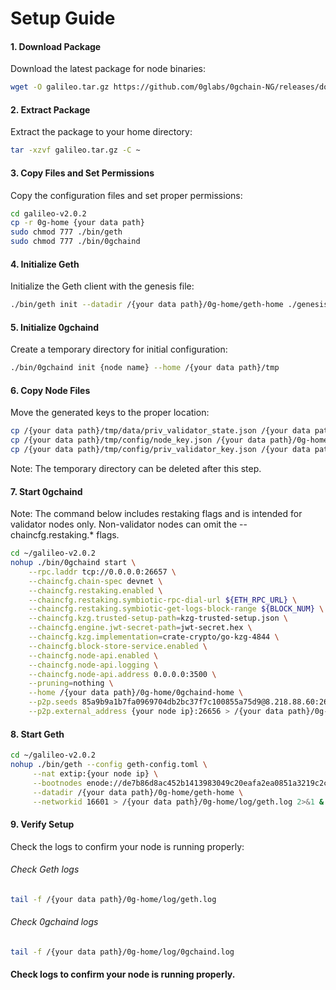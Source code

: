 # Setup Guide

#### 1. Download Package

Download the latest package for node binaries:
```bash
wget -O galileo.tar.gz https://github.com/0glabs/0gchain-NG/releases/download/v2.0.2/galileo-v2.0.2.tar.gz
```

#### 2. Extract Package
Extract the package to your home directory:
```bash
tar -xzvf galileo.tar.gz -C ~
```
#### 3. Copy Files and Set Permissions
Copy the configuration files and set proper permissions:
```bash
cd galileo-v2.0.2
cp -r 0g-home {your data path}
sudo chmod 777 ./bin/geth
sudo chmod 777 ./bin/0gchaind
```
#### 4. Initialize Geth
Initialize the Geth client with the genesis file:
```bash
./bin/geth init --datadir /{your data path}/0g-home/geth-home ./genesis.json
```
#### 5. Initialize 0gchaind
Create a temporary directory for initial configuration:
```bash
./bin/0gchaind init {node name} --home /{your data path}/tmp
```
#### 6. Copy Node Files
Move the generated keys to the proper location:
```bash
cp /{your data path}/tmp/data/priv_validator_state.json /{your data path}/0g-home/0gchaind-home/data/
cp /{your data path}/tmp/config/node_key.json /{your data path}/0g-home/0gchaind-home/config/
cp /{your data path}/tmp/config/priv_validator_key.json /{your data path}/0g-home/0gchaind-home/config/
```
Note: The temporary directory can be deleted after this step.

#### 7. Start 0gchaind
Note: The command below includes restaking flags and is intended for validator nodes only. Non-validator nodes can omit the --chaincfg.restaking.* flags.
```bash
cd ~/galileo-v2.0.2
nohup ./bin/0gchaind start \
    --rpc.laddr tcp://0.0.0.0:26657 \
    --chaincfg.chain-spec devnet \
    --chaincfg.restaking.enabled \
    --chaincfg.restaking.symbiotic-rpc-dial-url ${ETH_RPC_URL} \
    --chaincfg.restaking.symbiotic-get-logs-block-range ${BLOCK_NUM} \
    --chaincfg.kzg.trusted-setup-path=kzg-trusted-setup.json \
    --chaincfg.engine.jwt-secret-path=jwt-secret.hex \
    --chaincfg.kzg.implementation=crate-crypto/go-kzg-4844 \
    --chaincfg.block-store-service.enabled \
    --chaincfg.node-api.enabled \
    --chaincfg.node-api.logging \
    --chaincfg.node-api.address 0.0.0.0:3500 \
    --pruning=nothing \
    --home /{your data path}/0g-home/0gchaind-home \
    --p2p.seeds 85a9b9a1b7fa0969704db2bc37f7c100855a75d9@8.218.88.60:26656 \
    --p2p.external_address {your node ip}:26656 > /{your data path}/0g-home/log/0gchaind.log 2>&1 &
```
#### 8. Start Geth
```bash
cd ~/galileo-v2.0.2
nohup ./bin/geth --config geth-config.toml \
     --nat extip:{your node ip} \
     --bootnodes enode://de7b86d8ac452b1413983049c20eafa2ea0851a3219c2cc12649b971c1677bd83fe24c5331e078471e52a94d95e8cde84cb9d866574fec957124e57ac6056699@8.218.88.60:30303 \
     --datadir /{your data path}/0g-home/geth-home \
     --networkid 16601 > /{your data path}/0g-home/log/geth.log 2>&1 &
```

#### 9. Verify Setup
Check the logs to confirm your node is running properly:
###### Check Geth logs
```bash
tail -f /{your data path}/0g-home/log/geth.log
```
###### Check 0gchaind logs
```bash
tail -f /{your data path}/0g-home/log/0gchaind.log
```
#### Check logs to confirm your node is running properly.
